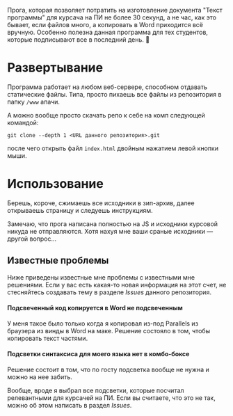 Прога, которая позволяет потратить на изготовление документа "Текст программы"
для курсача на ПИ не более 30 секунд, а не час, как это бывает, если файлов
много, а копировать в Word приходится всё вручную. Особенно полезна данная
программа для тех студентов, которые подписывают все в последний день. 🌝

# Развертывание

Программа работает на любом веб-сервере, способном отдавать статические файлы.
Типа, просто пихаешь все файлы из репозитория в папку `/www` апачи.

А можно вообще просто скачать репо к себе на комп следующей командой:

```
git clone --depth 1 <URL данного репозитория>.git
```

после чего открыть файл `index.html` двойным нажатием левой кнопки мыши.

# Использование

Берешь, короче, сжимаешь все исходники в зип-архив, далее открываешь страницу
и следуешь инструкциям.

Замечаю, что прога написана полностью на JS и исходники курсовой никуда не
отправляются. Хотя нахуя мне ваши сраные исходники — другой вопрос...

## Известные проблемы

Ниже приведены известные мне проблемы с известными мне решениями. Если у вас
есть какая-то новая информация на этот счет, не стесняйтесь создавать тему в
разделе *Issues* данного репозитория.

#### Подсвеченный код копируется в Word не подсвеченным

У меня такое было только когда я копировал из-под Parallels из браузера из винды
в Word на маке. Решение состояло в том, чтобы копировать текст частями.

#### Подсветки синтаксиса для моего языка нет в комбо-боксе

Решение состоит в том, что по госту подсветка вообще не нужна и можно на нее
забить.

Вообще, вроде я выбрал все подсветки, которые посчитал релевантными для курсачей
на ПИ. Если вы считаете, что это не так, можно об этом написать в раздел *Issues*.
